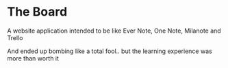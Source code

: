 # The Board  
A website application intended to be like Ever Note, One Note, Milanote and Trello  

And ended up bombing like a total fool.. but the learning experience was more than worth it

